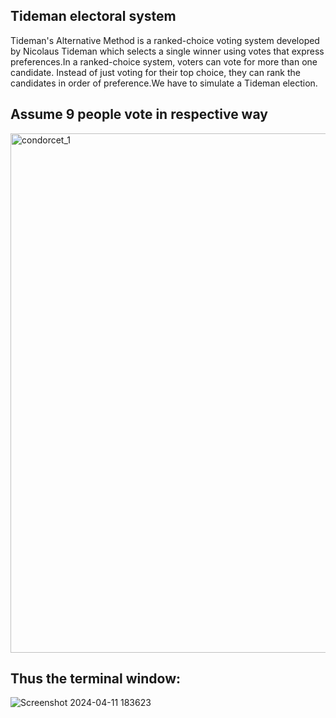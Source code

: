 ## Tideman electoral system

Tideman's Alternative Method is a ranked-choice voting system developed by Nicolaus Tideman which selects a single winner using votes that express preferences.In a ranked-choice system, voters can vote for more than one candidate. Instead of just voting for their top choice, they can rank the candidates in order of preference.We have to simulate a Tideman election.

## Assume 9 people vote in respective way
<img width="831" alt="condorcet_1" src="https://github.com/vivekvohra/tideman/assets/112391833/7ded3ee3-8393-496f-ba73-ce2bcd7f12b6">

## Thus the terminal window:

![Screenshot 2024-04-11 183623](https://github.com/vivekvohra/tideman/assets/112391833/daea8d63-174e-4dbf-bb71-c5f6c9522445)


